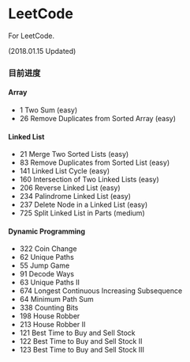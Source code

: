 # LeetCode
For LeetCode.

(2018.01.15 Updated)

### 目前进度

#### Array
  - 1 Two Sum (easy)
  - 26 Remove Duplicates from Sorted Array (easy) 
  
#### Linked List
  - 21 Merge Two Sorted Lists (easy)
  - 83 Remove Duplicates from Sorted List (easy)
  - 141 Linked List Cycle (easy)
  - 160 Intersection of Two Linked Lists (easy)
  - 206 Reverse Linked List (easy)
  - 234 Palindrome Linked List (easy)
  - 237 Delete Node in a Linked List (easy)
  - 725 Split Linked List in Parts (medium)

#### Dynamic Programming
  - 322 Coin Change
  - 62 Unique Paths
  - 55 Jump Game
  - 91 Decode Ways
  - 63 Unique Paths II
  - 674 Longest Continuous Increasing Subsequence
  - 64 Minimum Path Sum
  - 338 Counting Bits
  - 198 House Robber
  - 213 House Robber II
  - 121 Best Time to Buy and Sell Stock
  - 122 Best Time to Buy and Sell Stock II
  - 123 Best Time to Buy and Sell Stock III


